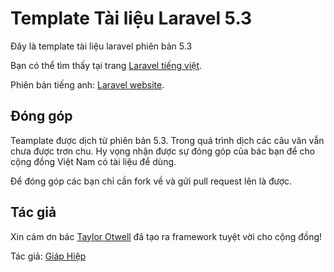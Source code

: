 # Template Tài liệu Laravel 5.3

Đây là template tài liệu laravel phiên bản 5.3

Bạn có thể tìm thấy tại trang [Laravel tiếng việt](http://giaphiep.com/docs/5.3/installation).

Phiên bản tiếng anh: [Laravel website](https://laravel.com/docs/5.3).

## Đóng góp

Teamplate được dịch từ phiên bản 5.3. Trong quá trình dịch các câu văn vẫn chưa được trơn chu. Hy vọng nhận được sự đóng góp của bác bạn để cho cộng đồng Việt Nam có tài liệu để dùng.

Để đóng góp các bạn chỉ cần fork về và gửi pull request lên là được.

## Tác giả

Xin cảm ơn bác <a href="https://github.com/taylorotwell">Taylor Otwell</a> đã tạo ra framework tuyệt vời cho cộng đồng!

Tác giả: <a href="http://giaphiep.com/">Giáp Hiệp</a>

